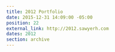 ```yaml
---
title: 2012 Portfolio
date: 2015-12-31 14:09:00 -05:00
position: 22
external_link: http://2012.sawyerh.com
dates: 2012
section: archive
---
```



